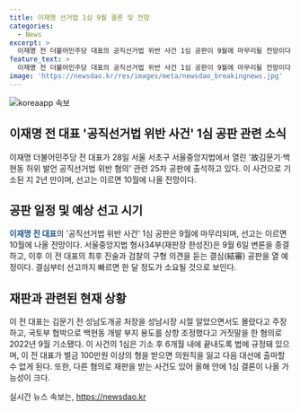 ```yaml
---
title: 이재명 선거법 1심 9월 결론 및 전망
categories:
  - News
excerpt: >
  이재명 전 더불어민주당 대표의 공직선거법 위반 사건 1심 공판이 9월에 마무리될 전망이다. 기소된 지 2년 만에 이루어지는 이번 공판의 선고는 이르면 10월에 내려질 것으로 예상된다. 이 전 대표는 선거법 위반으로 2022년 9월 기소됐으며, 1심 선고 이후 의원직을 잃고 다음 대선 출마 자격을 상실할 가능성이 있다. 또한 다른 혐의로 기소된 사건에 대해서도 올해 안에 1심 결론이 날 가능성이 크다.
feature_text: >
  이재명 전 더불어민주당 대표의 공직선거법 위반 사건 1심 공판이 9월에 마무리될 전망이다. 기소된 지 2년 만에 이루어지는 이번 공판의 선고는 이르면 10월에 내려질 것으로 예상된다. 이 전 대표는 선거법 위반으로 2022년 9월 기소됐으며, 1심 선고 이후 의원직을 잃고 다음 대선 출마 자격을 상실할 가능성이 있다. 또한 다른 혐의로 기소된 사건에 대해서도 올해 안에 1심 결론이 날 가능성이 크다.
image: 'https://newsdao.kr/res/images/meta/newsdao_breakingnews.jpg'
---
```


<p><img src="https://newsdao.kr/res/images/meta/newsdao_breakingnews.jpg" alt="koreaapp 속보" /></p>

<h2 data-ke-size="size26">이재명 전 대표 '공직선거법 위반 사건' 1심 공판 관련 소식</h2>

<p data-ke-size="size16">이재명 더불어민주당 전 대표가 28일 서울 서초구 서울중앙지법에서 열린 '故김문기·백현동 허위 발언 공직선거법 위반 혐의' 관련 25차 공판에 출석하고 있다. 이 사건으로 기소된 지 2년 만이며, 선고는 이르면 10월에 나올 전망이다.</p>

<h2 data-ke-size="size24">공판 일정 및 예상 선고 시기</h2>

<p data-ke-size="size16"><b><span style="color: #1a5490;">이재명 전 대표</span></b>의 '공직선거법 위반 사건' 1심 공판은 9월에 마무리되며, 선고는 이르면 10월에 나올 전망이다. 서울중앙지법 형사34부(재판장 한성진)은 9월 6일 변론을 종결하고, 이후 이 전 대표의 최후 진술과 검찰의 구형 의견을 듣는 결심(結審) 공판을 열 예정이다. 결심부터 선고까지 빠르면 한 달 정도가 소요될 것으로 보인다.</p>

<h2 data-ke-size="size24">재판과 관련된 현재 상황</h2>

<p data-ke-size="size16">이 전 대표는 김문기 전 성남도개공 처장을 성남시장 시절 알았으면서도 몰랐다고 주장하고, 국토부 협박으로 백현동 개발 부지 용도를 상향 조정했다고 거짓말을 한 혐의로 2022년 9월 기소됐다. 이 사건의 1심은 기소 후 6개월 내에 끝내도록 법에 규정돼 있으며, 이 전 대표가 벌금 100만원 이상의 형을 받으면 의원직을 잃고 다음 대선에 출마할 수 없게 된다. 또한, 다른 혐의로 재판을 받는 사건도 있어 올해 안에 1심 결론이 나올 가능성이 크다.</p>
실시간 뉴스 속보는, <a href="https://newsdao.kr" rel="dofollow">https://newsdao.kr</a>


